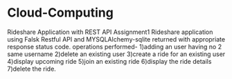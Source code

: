 # Cloud-Computing
Rideshare Application with REST API
Assignment1
Rideshare application using Falsk Restful API and MYSQLAlchemy-sqlite returned with appropriate response status code.
operations performed-
1)adding an user having no 2 same username
2)delete an existing user
3)create a ride for an existing user
4)display upcoming ride 
5)join an existing ride
6)display the ride details
7)delete the ride.
